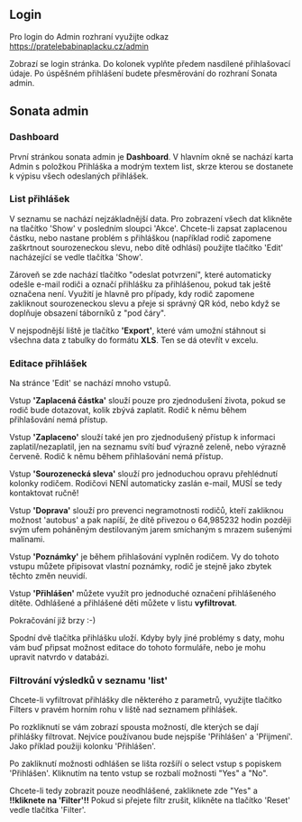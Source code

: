 
## Login
Pro login do Admin rozhraní využijte odkaz https://pratelebabinaplacku.cz/admin

Zobrazí se login stránka. Do kolonek vyplňte předem nasdílené přihlašovací údaje. Po úspěšném přihlášení budete přesměrování do rozhraní Sonata admin.

## Sonata admin
### Dashboard
První stránkou sonata admin je **Dashboard**. V hlavním okně se nachází karta Admin s položkou Přihláška a modrým textem list, skrze kterou se dostanete k výpisu všech odeslaných přihlášek.

### List přihlášek
V seznamu se nachází nejzákladnější data. Pro zobrazení všech dat klikněte na tlačítko 'Show' v posledním sloupci 'Akce'.
Chcete-li zapsat zaplacenou částku, nebo nastane problém s přihláškou (například rodič zapomene zaškrtnout sourozeneckou slevu, nebo dítě odhlásí) použijte tlačítko 'Edit' nacházející se vedle tlačítka 'Show'.

Zároveň se zde nachází tlačítko "odeslat potvrzení", které automaticky odešle e-mail rodiči a označí přihlášku za přihlášenou, pokud tak ještě označena není. Využití je hlavně pro případy, kdy rodič zapomene zakliknout sourozeneckou slevu a přeje si správný QR kód, nebo když se doplňuje obsazení táborníků z "pod čáry".

V nejspodnější liště je tlačítko **'Export'**, které vám umožní stáhnout si všechna data z tabulky do formátu **XLS**. Ten se dá otevřít v excelu.

### Editace přihlášek
Na stránce 'Edit' se nachází mnoho vstupů. 

Vstup **'Zaplacená částka'** slouží pouze pro zjednodušení života, pokud se rodič bude dotazovat, kolik zbývá zaplatit. Rodič k němu během přihlašování nemá přístup.

Vstup **'Zaplaceno'** slouží také jen pro zjednodušený přístup k informaci zaplatil/nezaplatil, jen na seznamu svítí buď výrazně zeleně, nebo výrazně červeně. Rodič k němu během přihlašování nemá přístup.

Vstup **'Sourozenecká sleva'** slouží pro jednoduchou opravu přehlédnutí kolonky rodičem. Rodičovi NENÍ automaticky zaslán e-mail, MUSÍ se tedy kontaktovat ručně!

Vstup **'Doprava'** slouží pro prevenci negramotnosti rodičů, kteří zakliknou možnost 'autobus' a pak napíší, že dítě přivezou o 64,985232 hodin později svým ufem poháněným destilovaným jarem smíchaným s mrazem sušenými malinami.

Vstup **'Poznámky'** je během přihlašování vyplněn rodičem. Vy do tohoto vstupu můžete připisovat vlastní poznámky, rodič je stejně jako zbytek těchto změn neuvidí.

Vstup **'Přihlášen'** můžete využít pro jednoduché označení přihlášeného dítěte. Odhlášené a přihlášené děti můžete v listu **vyfiltrovat**.

Pokračování již brzy :-)

Spodní dvě tlačítka přihlášku uloží. Kdyby byly jiné problémy s daty, mohu vám buď připsat možnost editace do tohoto formuláře, nebo je mohu upravit natvrdo v databázi.

### Filtrování výsledků v seznamu 'list'
Chcete-li vyfiltrovat přihlášky dle některého z parametrů, využijte tlačítko Filters v pravém horním rohu v liště nad seznamem přihlášek.

Po rozkliknutí se vám zobrazí spousta možností, dle kterých se dají přihlášky filtrovat. Nejvíce používanou bude nejspíše 'Přihlášen' a 'Přijmení'. Jako příklad použiji kolonku 'Přihlášen'.

Po zakliknutí možnosti odhlášen se lišta rozšíří o select vstup s popiskem 'Přihlášen'. Kliknutím na tento vstup se rozbalí možnosti "Yes" a "No".

Chcete-li tedy zobrazit pouze neodhlášené, zakliknete zde "Yes" a **!!kliknete na 'Filter'!!**
Pokud si přejete filtr zrušit, klikněte na tlačítko 'Reset' vedle tlačítka 'Filter'.
